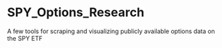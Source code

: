 # SPY_Options_Research
A few tools for scraping and visualizing publicly available options data on the SPY ETF
